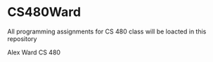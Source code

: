 # CS480Ward
All programming assignments for CS 480 class will be loacted in this repository 

Alex Ward
CS 480

